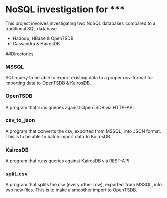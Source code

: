 NoSQL investigation for ***
===================

This project involves investigating two NoSQL databases compared to a traditional SQL database.

* Hadoop, HBase & OpenTSDB
* Cassandra & KairosDB


##Directories


### MSSQL
SQL-query to be able to export existing data to a proper csv-format for importing data to OpenTSDB & KairosDB.

### OpenTSDB
A program that runs queries against OpenTSDB via HTTP-API.

### csv_to_json
A program that converts the csv, exported from MSSQL, into JSON format. This is to be able to batch import data to KairosDB.

### KairosDB
A program that runs queries against KairosDB via REST-API.

### split_csv
A program that splits the csv (every other row), exported from MSSQL, into two new files. This is to make a smoother import to OpenTSDB.